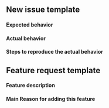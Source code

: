 New issue template
-

#### Expected behavior

#### Actual behavior

#### Steps to reproduce the actual behavior


Feature request template
-

#### Feature description

#### Main Reason for adding this feature

